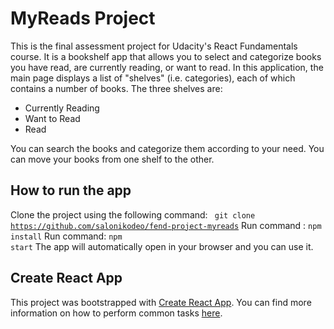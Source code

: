 # MyReads Project

This is the final assessment project for Udacity's React Fundamentals course. It is a bookshelf app that allows you to select and categorize books you have read, are currently reading, or want to read. In this application, the main page displays a list of "shelves" (i.e. categories), each of which contains a number of books. The three shelves are:
* Currently Reading
* Want to Read
* Read

You can search the books and categorize them according to your need. You can move your books from one shelf to the other.

## How to run the app
Clone the project using the following command: 
<code> git clone https://github.com/salonikodeo/fend-project-myreads</code>
Run command : <code>npm install</code>
Run command: <code>npm start</code>
The app will automatically open in your browser and you can use it.
## Create React App

This project was bootstrapped with [Create React App](https://github.com/facebookincubator/create-react-app). You can find more information on how to perform common tasks [here](https://github.com/facebookincubator/create-react-app/blob/master/packages/react-scripts/template/README.md).
